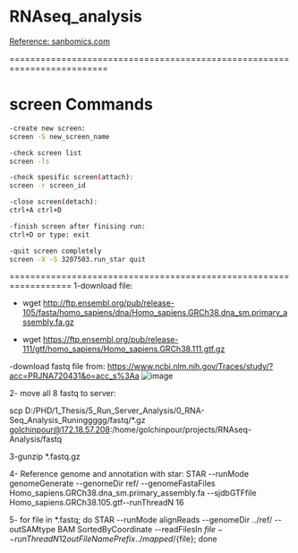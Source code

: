 # RNAseq_analysis

[Reference: sanbomics.com](https://www.youtube.com/watch?v=9D1dToIQqls&amp;list=PLi1VnGoeDGjvHvl83QySD2oAQYFHPRYso&amp;index=2)

=========================================================================

# screen Commands
```bash
-create new screen:
screen -S new_screen_name

-check screen list
screen -ls

-check spesific screen(attach):
screen -r screen_id

-close screen(detach):
ctrl+A ctrl+D

-finish screen after finising run:
ctrl+D or type: exit

-quit screen completely
screen -X -S 3207503.run_star quit
```
==================================================================
1-download file: 
- wget http://ftp.ensembl.org/pub/release-105/fasta/homo_sapiens/dna/Homo_sapiens.GRCh38.dna_sm.primary_assembly.fa.gz

- wget https://ftp.ensembl.org/pub/release-111/gtf/homo_sapiens/Homo_sapiens.GRCh38.111.gtf.gz

-download fastq file from: https://www.ncbi.nlm.nih.gov/Traces/study/?acc=PRJNA720431&o=acc_s%3Aa
![image](https://github.com/mariyagolchin/RNAseq_analysis/assets/20231107/2e9b4c9e-cf38-4bb8-a286-bc198d0f4173)

2- move all 8 fastq to server:

scp D:/PHD/1_Thesis/5_Run_Server_Analysis/0_RNA-Seq_Analysis_Runinggggg/fastq/*.gz golchinpour@172.18.57.208:/home/golchinpour/projects/RNAseq-Analysis/fastq

3-gunzip *.fastq.gz

4- Reference genome and annotation with star:
STAR --runMode genomeGenerate --genomeDir ref/ --genomeFastaFiles Homo_sapiens.GRCh38.dna_sm.primary_assembly.fa --sjdbGTFfile Homo_sapiens.GRCh38.105.gtf--runThreadN 16

5- for file in *.fastq; do  STAR --runMode alignReads --genomeDir ../ref/ --outSAMtype BAM SortedByCoordinate --readFilesIn ${file} --runThreadN 12 outFileNamePrefix ../mapped/${file}; done







